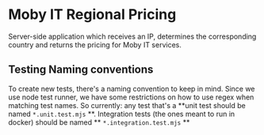 # Moby IT Regional Pricing

Server-side application which receives an IP, determines the corresponding country and returns the pricing for Moby IT services.

## Testing Naming conventions

To create new tests, there's a naming convention to keep in mind. Since we use node test runner, we have some restrictions on how to use regex when matching test names. So currently: any test that's a **unit test should be named `*.unit.test.mjs` **.
Integration tests (the ones meant to run in docker) should be named ** `*.integration.test.mjs` **

